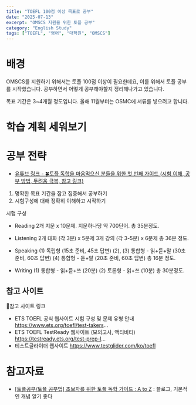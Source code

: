 ```yaml
---
title: "TOEFL 100점 이상 목표로 공부"
date: "2025-07-13"
excerpt: "OMSCS 지원을 위한 토플 공부"
category: "English Study" 
tags: ["TOEFL", "영어", "대학원", "OMSCS"]
---
```


# 배경

OMSCS를 지원하기 위해서는 토플 100점 이상이 필요한데요, 이를 위해서 토플 공부를 시작했습니다.
공부하면서 어떻게 공부해야할지 정리해나가고 있습니다.

목표 기간은 3~4개월 정도입니다. 올해 11월부터는 OSMC에 서류를 넣으려고 합니다.

# 학습 계획 세워보기



# 공부 전략

- [유튜브 링크 - 🍀토플 독학을 마음먹으신 분들을 위한 첫 번째 가이드 (시험 이해, 공부 방법, 두려움 극복, 참고 링크)](https://www.youtube.com/watch?v=CiHUwx701D4)

1. 명확한 목표 기간을 잡고 집중해서 공부하기
2. 시험구성에 대해 정확히 이해하고 시작하기

시험 구성
- Reading
2개 지문 x 10문제. 지문하나당 약 700단어. 
총 35분정도.

- Listening
2개 대화 (각 3분) x 5문제
3개 강의 (각 3-5분) x 6문제
총 36분 정도.

- Speaking
(1) 독립형 (15초 준비, 45초 답변)
(2), (3) 통합형 - 읽+듣+말 (30초 준비, 60초 답변)
(4) 통합형 - 듣+말 (20초 준비, 60초 답변)
총 16분 정도.

- Writing
(1) 통합형 - 읽+듣+쓰 (20분)
(2) 토론형 - 읽+쓰 (10분)
총 30분정도.

## 참고 사이트

🔗참고 사이트 링크
- ETS TOEFL 공식 웹사이트 시험 구성 및 문제 유형 안내 https://www.ets.org/toefl/test-takers...
- ETS TOEFL TestReady 웹사이트 (모의고사, 액티비티) https://testready.ets.org/test-prep-l...
- 테스트글라이더 웹사이트 https://www.testglider.com/ko/toefl




# 참고자료

- [[토플공부/토플 공부법] 초보자를 위한 토플 독학 가이드 : A to Z](https://beyondourlimit.tistory.com/68) : 블로그, 기본적인 개념 알기 좋다



